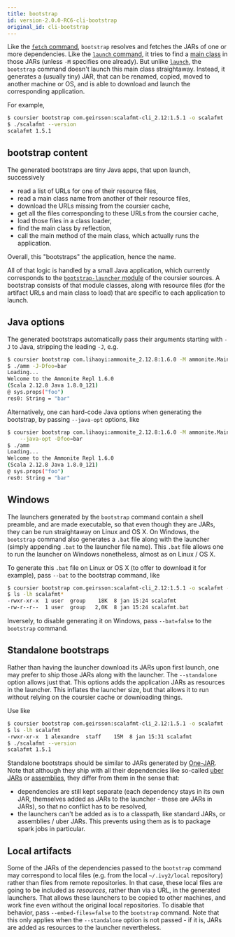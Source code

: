 ```yaml
---
title: bootstrap
id: version-2.0.0-RC6-cli-bootstrap
original_id: cli-bootstrap
---
```


Like the [`fetch` command](cli-fetch.md), `bootstrap` resolves and fetches the
JARs of one or more dependencies. Like the [`launch` command](cli-launch.md),
it tries to find a [main class](cli-launch.md#main-class) in those JARs
(unless `-M` specifies one already). But unlike [`launch`](cli-launch.md), the
`bootstrap` command doesn't launch this main class straightaway. Instead, it
generates a (usually tiny) JAR, that can be renamed, copied, moved to another
machine or OS, and is able to download and launch the corresponding application.

For example,
```bash
$ coursier bootstrap com.geirsson:scalafmt-cli_2.12:1.5.1 -o scalafmt
$ ./scalafmt --version
scalafmt 1.5.1
```

## bootstrap content

The generated bootstraps are tiny Java apps, that upon launch, successively
- read a list of URLs for one of their resource files,
- read a main class name from another of their resource files,
- download the URLs missing from the coursier cache,
- get all the files corresponding to these URLs from the coursier cache,
- load those files in a class loader,
- find the main class by reflection,
- call the main method of the main class, which actually runs the application.

Overall, this "bootstraps" the application, hence the name.

All of that logic is handled by a small Java application, which currently
corresponds to the [`bootstrap-launcher` module](https://github.com/coursier/coursier/tree/bf9925778096eb24a3d3018079688d4255499457/modules/bootstrap-launcher)
of the coursier sources. A bootstrap consists of that module classes,
along with resource files (for the artifact URLs and main class to load) that
are specific to each application to launch.

## Java options

The generated bootstraps automatically pass their arguments starting with
`-J` to Java, stripping the leading `-J`, e.g.
```bash
$ coursier bootstrap com.lihaoyi:ammonite_2.12.8:1.6.0 -M ammonite.Main -o amm
$ ./amm -J-Dfoo=bar
Loading...
Welcome to the Ammonite Repl 1.6.0
(Scala 2.12.8 Java 1.8.0_121)
@ sys.props("foo")
res0: String = "bar"
```

Alternatively, one can hard-code Java options when generating the bootstrap,
by passing `--java-opt` options, like
```bash
$ coursier bootstrap com.lihaoyi:ammonite_2.12.8:1.6.0 -M ammonite.Main -o amm \
    --java-opt -Dfoo=bar
$ ./amm
Loading...
Welcome to the Ammonite Repl 1.6.0
(Scala 2.12.8 Java 1.8.0_121)
@ sys.props("foo")
res0: String = "bar"
```

## Windows

The launchers generated by the `bootstrap` command contain a shell preamble,
and are made executable, so that even though they are JARs, they can be run
straightaway on Linux and OS X. On Windows, the `bootstrap` command also
generates a `.bat` file along with the launcher (simply appending `.bat` to the
launcher file name). This `.bat` file allows one to run the launcher on Windows
nonetheless, almost as on Linux / OS X.

To generate this `.bat` file on Linux or OS X (to offer to download it for
example), pass `--bat` to the bootstrap command, like
```bash
$ coursier bootstrap com.geirsson:scalafmt-cli_2.12:1.5.1 -o scalafmt --bat
$ ls -lh scalafmt*
-rwxr-xr-x  1 user  group    18K  8 jan 15:24 scalafmt
-rw-r--r--  1 user  group   2,0K  8 jan 15:24 scalafmt.bat
```

Inversely, to disable generating it on Windows, pass `--bat=false` to the
`bootstrap` command.

## Standalone bootstraps

Rather than having the launcher download its JARs upon first launch, one may
prefer to ship those JARs along with the launcher. The `--standalone` option
allows just that. This options adds the application JARs as resources in the
launcher. This inflates the launcher size, but that allows it to run without
relying on the coursier cache or downloading things.

Use like
```bash
$ coursier bootstrap com.geirsson:scalafmt-cli_2.12:1.5.1 -o scalafmt --standalone
$ ls -lh scalafmt
-rwxr-xr-x  1 alexandre  staff    15M  8 jan 15:31 scalafmt
$ ./scalafmt --version
scalafmt 1.5.1
```

Standalone bootstraps should be similar to JARs generated by
[One-JAR](http://one-jar.sourceforge.net). Note that although they ship with
all their dependencies like so-called [uber JARs](http://maven.apache.org/plugins/maven-shade-plugin/) or [assemblies](https://github.com/sbt/sbt-assembly),
they differ from them in the sense that:
- dependencies are still kept separate (each dependency stays in its own JAR, themselves added as JARs to the launcher - these are JARs in JARs), so that no
conflict has to be resolved,
- the launchers can't be added as is to a classpath, like standard JARs, or
assemblies / uber JARs. This prevents using them as is to package spark jobs
in particular.

## Local artifacts

Some of the JARs of the dependencies passed to the `bootstrap` command may
correspond to local files (e.g. from the local `~/.ivy2/local` repository)
rather than files from remote repositories. In that case, these local files
are going to be included as _resources_, rather than via a URL, in the
generated launchers. That allows these launchers to be copied to other
machines, and work fine even without the original local repositories.
To disable that behavior, pass `--embed-files=false` to the `bootstrap`
command. Note that this only applies when the `--standalone` option is
not passed - if it is, JARs are added as resources to the launcher
nevertheless.
